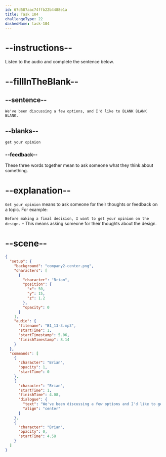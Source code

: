 ```yaml
---
id: 67d587aac74ffb22b4488e1a
title: Task 104
challengeType: 22
dashedName: task-104
---
```


<!-- (Audio) Brian: We've been discussing a few options, and I'd like to get your opinion. -->

# --instructions--

Listen to the audio and complete the sentence below.

# --fillInTheBlank--

## --sentence--

`We've been discussing a few options, and I'd like to BLANK BLANK BLANK.`

## --blanks--

`get your opinion`

### --feedback--

These three words together mean to ask someone what they think about something.

# --explanation--

`Get your opinion` means to ask someone for their thoughts or feedback on a topic. For example:

`Before making a final decision, I want to get your opinion on the design.` – This means asking someone for their thoughts about the design.

# --scene--

```json
{
  "setup": {
    "background": "company2-center.png",
    "characters": [
      {
        "character": "Brian",
        "position": {
          "x": 50,
          "y": 15,
          "z": 1.2
        },
        "opacity": 0
      }
    ],
    "audio": {
      "filename": "B1_13-3.mp3",
      "startTime": 1,
      "startTimestamp": 5.06,
      "finishTimestamp": 8.14
    }
  },
  "commands": [
    {
      "character": "Brian",
      "opacity": 1,
      "startTime": 0
    },
    {
      "character": "Brian",
      "startTime": 1,
      "finishTime": 4.08,
      "dialogue": {
        "text": "We've been discussing a few options and I'd like to get your opinion.",
        "align": "center"
      }
    },
    {
      "character": "Brian",
      "opacity": 0,
      "startTime": 4.58
    }
  ]
}
```
